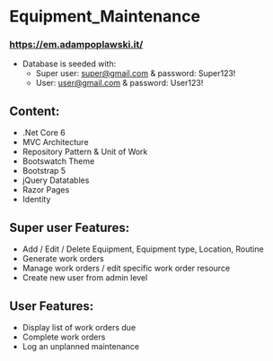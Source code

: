 # Equipment_Maintenance
### https://em.adampoplawski.it/

* Database is seeded with:
  - Super user: super@gmail.com & password: Super123!
  - User: user@gmail.com & password: User123!

## Content:
* .Net Core 6
* MVC Architecture
* Repository Pattern & Unit of Work
* Bootswatch Theme
* Bootstrap 5
* jQuery Datatables
* Razor Pages
* Identity

## Super user Features:
* Add / Edit / Delete Equipment, Equipment type, Location, Routine
* Generate work orders
* Manage work orders / edit specific work order resource 
* Create new user from admin level
## User Features:
* Display list of work orders due
* Complete work orders
* Log an unplanned maintenance

